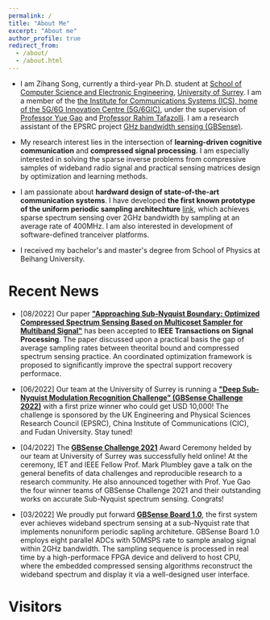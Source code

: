 ```yaml
---
permalink: /
title: "About Me"
excerpt: "About me"
author_profile: true
redirect_from: 
  - /about/
  - /about.html
---
```


* I am Zihang Song, currently a third-year Ph.D. student at [School of Computer
Science and Electronic Engineering](https://www.surrey.ac.uk/department-electrical-electronic-engineering), [University of
Surrey](https://www.surrey.ac.uk/). I am a member of the [the Institute for Communications Systems (ICS), home of the 5G/6G Innovation Centre (5G/6GIC)](https://www.surrey.ac.uk/institute-communication-systems), under the supervision of [Professor Yue Gao](https://www.surrey.ac.uk/people/yue-gao) and [Professor Rahim Tafazolli](https://www.surrey.ac.uk/people/rahim-tafazolli-freng). I am a research assistant of the EPSRC project  [GHz bandwidth sensing (GBSense)](http://www.gbsense.net/).

* My research interest lies in the intersection of **learning-driven cognitive communication** and **compressed signal processing**. I am especially interested in solving the sparse inverse problems from compressive samples of wideband radio signal and practical sensing matrices design by optimization and learning methods.

* I am passionate about **hardward design of state-of-the-art communication systems**. I have developed **the first known prototype of the uniform periodic sampling architechture** [link](http://www.gbsense.net/nd.jsp?id=18&fromMid=393&fromColId=105), which achieves sparse spectrum sensing over 2GHz bandwidth by sampling at an average rate of 400MHz. I am also interested in development of software-defined tranceiver platforms.

* I received my bachelor's and master's degree from School of Physics at Beihang University.  

Recent News
======
* [08/2022] Our paper [**"Approaching Sub-Nyquist Boundary: Optimized Compressed Spectrum Sensing Based on Multicoset Sampler for Multiband Signal"**](https://ieeexplore.ieee.org/stamp/stamp.jsp?arnumber=9855237) has been accepted to **IEEE Transactions on Signal Processing**. The paper discussed upon a practical basis the gap of average sampling rates between theorital bound and compressed spectrum sensing practice. An coordinated optimization framework is proposed to significantly improve the spectral support recovery performace.

* [06/2022] Our team at the University of Surrey is running a [**"Deep Sub-Nyquist Modulation Recognition Challenge” (GBSense Challenge 2022)**](www.gbsense.net) with a first prize winner who could get USD 10,000! The challenge is sponsored by the UK Engineering and Physical Sciences Research Council (EPSRC), China Institute of Communications (CIC), and Fudan University. Stay tuned!

* [04/2022] The [**GBSense Challenge 2021**](http://www.gbsense.net/challenge2021/) Award Ceremony helded by our team at University of Surrey was successfully held online! At the ceremony, IET and IEEE Fellow Prof. Mark Plumbley gave a talk on the general benefits of data challenges and reproducible research to a research community. He also announced together with Prof. Yue Gao the four winner teams of GBSense Challenge 2021 and their outstanding works on accurate Sub-Nyquist spectrum sensing. Congrats!

* [03/2022] We proudly put forward [**GBSense Board 1.0**](http://www.gbsense.net/nd.jsp?id=18&fromMid=393&fromColId=105), the first system ever achieves wideband spectrum sensing at a sub-Nyquist rate that implements nonuniform periodic sapling architeture. GBSense Board 1.0 employs eight parallel ADCs with 50MSPS rate to sample analog signal within 2GHz bandwidth. The sampling sequence is processed in real time by a high-performace FPGA device and deliverd to host CPU, where the embedded compressed sensing algorithms reconstruct the wideband spectrum and display it via a well-designed user interface. 




Visitors
=======
<script type='text/javascript' id='clustrmaps' src='//cdn.clustrmaps.com/map_v2.js?cl=080808&w=200&t=n&d=O0uT8s5h-6VhOk5ASIXQJeLrUcjRoUXC7oFh9wUQDOA&co=ffffff&cmo=3acc3a&cmn=ff5353&ct=808080'></script>


